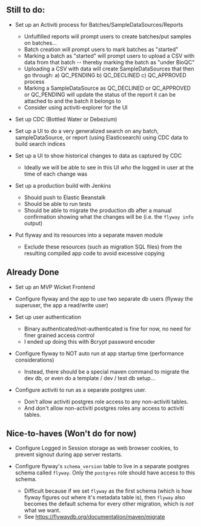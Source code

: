 ## Still to do:

* Set up an Activiti process for Batches/SampleDataSources/Reports
  - Unfulfilled reports will prompt users to create batches/put samples on batches...
  - Batch creation will prompt users to mark batches as "started"
  - Marking a batch as "started" will prompt users to upload a CSV with data from that batch -- thereby marking the batch as "under BioQC"
  - Uploading a CSV with data will create SampleDataSources that then go through:
    a) QC_PENDING
    b) QC_DECLINED
    c) QC_APPROVED
    process
  - Marking a SampleDataSource as QC_DECLINED or QC_APPROVED or QC_PENDING will update the status of the report it can be attached to and the batch it belongs to
  - Consider using activiti-explorer for the UI

* Set up CDC (Bottled Water or Debezium)

* Set up a UI to do a very generalized search on any batch, sampleDataSource, or report (using Elasticsearch) using CDC data to build search indices

* Set up a UI to show historical changes to data as captured by CDC
  - Ideally we will be able to see in this UI _who_ the logged in user at the time of each change was

* Set up a production build with Jenkins
  - Should push to Elastic Beanstalk
  - Should be able to run tests
  - Should be able to migrate the production db after a manual confirmation showing what the changes will be (i.e. the `flyway info` output)

* Put flyway and its resources into a separate maven module
  - Exclude these resources (such as migration SQL files) from the resulting compiled app code to avoid excessive copying

## Already Done

* Set up an MVP Wicket Frontend

* Configure flyway and the app to use two separate db users (flyway the superuser, the app a read/write user)

* Set up user authentication
  - Binary authenticated/not-authenticated is fine for now, no need for finer grained access control
  - I ended up doing this with Bcrypt password encoder

* Configure flyway to NOT auto run at app startup time (performance considerations)
  - Instead, there should be a special maven command to migrate the dev db, or even do a template / dev / test db setup...

* Configure activiti to run as a separate postgres user.
  - Don't allow activiti postgres role access to any non-activiti tables.
  - And don't allow non-activiti postgres roles any access to activiti tables.
  
  
## Nice-to-haves (Won't do for now)

* Configure Logged in Session storage as web browser cookies, to prevent signout during app server restarts.
  
* Configure flyway's `schema_version` table to live in a separate postgres schema called `flyway`. Only the `postgres` role should have access to this schema.
  - Difficult because if we set `flyway` as the first schema (which is how flyway figures out where it's metadata table is), then `flyway` also becomes the default schema for every other migration, which is *not* what we want.
  - See https://flywaydb.org/documentation/maven/migrate  